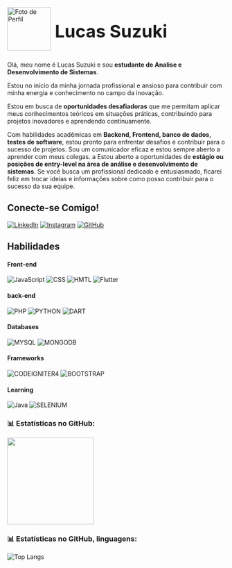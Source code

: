 
<div style="display: flex; align-items: center;">
    <img src="https://avatars.githubusercontent.com/u/100249233?v=4" alt="Foto de Perfil" style="padding-bottom: 10px; width: 100px; height: auto; margin-right: 10px;">
    <span style="font-size: 40px; font-weight: bold;">Lucas Suzuki</span>
    <br><br><br><br>
</div>

Olá, meu nome é Lucas Suzuki e sou **estudante de Analise e Desenvolvimento de Sistemas**.

Estou no início da minha jornada profissional e ansioso para contribuir com minha energia e conhecimento no campo da inovação.

Estou em busca de **oportunidades desafiadoras** que me permitam aplicar meus conhecimentos teóricos em situações práticas, contribuindo para projetos inovadores e aprendendo continuamente.

Com habilidades acadêmicas em **Backend, Frontend, banco de dados, testes de software**, estou pronto para enfrentar desafios e contribuir para o sucesso de projetos. Sou um comunicador eficaz e estou sempre aberto a aprender com meus colegas.
a
Estou aberto a oportunidades de **estágio ou posições de entry-level na área de análise e desenvolvimento de sistemas**. Se você busca um profissional dedicado e entusiasmado, ficarei feliz em trocar ideias e informações sobre como posso contribuir para o sucesso da sua equipe.

## Conecte-se Comigo!

[![LinkedIn](https://img.shields.io/badge/LinkedIn-gray?style=for-the-badge&logo=linkedin)](https://www.linkedin.com/in/lucas-suzuki-26932a168/)
[![Instagram](https://img.shields.io/badge/Instagram-gray?style=for-the-badge&logo=Instagram)](https://www.instagram.com/lucas.suzuki_/)
[![GitHub](https://img.shields.io/badge/Github-gray?style=for-the-badge&logo=Github)](https://github.com/lucassuzuki)

## Habilidades

#### Front-end
![JavaScript](https://img.shields.io/badge/JavaScript-gray?style=for-the-badge&logo=javascript&logoColor=F7DF1E)
![CSS](https://img.shields.io/badge/CSS-3d8fc6?style=for-the-badge&logo=CSS3)
![HMTL](https://img.shields.io/badge/HTML-e54d26?style=for-the-badge&logo=HTML5&logoColor=black)
![Flutter](https://img.shields.io/badge/flutter-3fb6d3?style=for-the-badge&logo=flutter&logoColor=black)


#### back-end
![PHP](https://img.shields.io/badge/php-777bb3?style=for-the-badge&logo=php&logoColor=black)
![PYTHON](https://img.shields.io/badge/python-gray?style=for-the-badge&logo=python)
![DART](https://img.shields.io/badge/DART-00a8e1?style=for-the-badge&logo=dart&logoColor=black)

#### Databases
![MYSQL](https://img.shields.io/badge/mysql-00618a?style=for-the-badge&logo=mysql&logoColor=fff)
![MONGODB](https://img.shields.io/badge/mongodb-4faa41?style=for-the-badge&logo=mongodb&logoColor=fff)


#### Frameworks
![CODEIGNITER4](https://img.shields.io/badge/CODEIGNITER4-ee4323?style=for-the-badge&logo=codeigniter&logoColor=fff)
![BOOTSTRAP](https://img.shields.io/badge/BOOTSTRAP-712cf9?style=for-the-badge&logo=bootstrap&logoColor=fff)


#### Learning
![Java](https://img.shields.io/badge/Java-ea2d2c?style=for-the-badge&logo=Java&logoColor=white)
![SELENIUM](https://img.shields.io/badge/selenium-cf0a2c?style=for-the-badge&logo=selenium&logoColor=fff)

### 📊 Estatísticas no GitHub:
<a href="https://github.com/lucasspro">
  <img height=200 align="center" src="https://github-readme-stats.vercel.app/api?username=lucassuzuki&locale=pt-br&show_icons=true&include_all_commits=true&count_private=true&\&rank_icon=github" />
</a>

### 📊 Estatísticas no GitHub, linguagens:
![Top Langs](https://github-readme-stats-git-masterrstaa-rickstaa.vercel.app/api/top-langs/?username=lucassuzuki)
